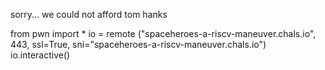 sorry... we could not afford tom hanks

from pwn import *
io = remote ("spaceheroes-a-riscv-maneuver.chals.io", 443, ssl=True, sni="spaceheroes-a-riscv-maneuver.chals.io")
io.interactive()
